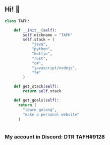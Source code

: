 ## Hi! :wave:

```py
class TAFH:

	def __init__(self):
		self.nickname = "TAFH"
		self.stack = (
			"java",
			"python",
			"kotlin",
			"rust",
			"c#",
			"javascript/nodejs",
			"f#"
		)

	def get_stack(self):
		return self.stack

  	def get_goals(self):
  	  return (
  	    "learn golang",
  	    "make a personal website"
  	  )
		
```

### My account in Discord: DTR TAFH#9128
